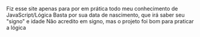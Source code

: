 Fiz esse site apenas para por em prática todo meu conhecimento de JavaScript/Lógica
Basta por sua data de nascimento, que irá saber seu "signo" e idade
Não acredito em signo, mas o projeto foi bom para praticar a lógica
